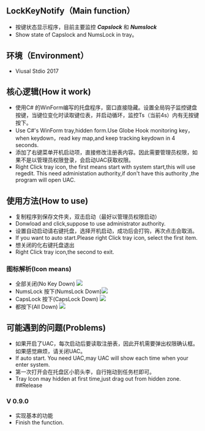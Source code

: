## LockKeyNotify（Main function）
* 按键状态显示程序，目前主要监控 ***Capslock*** 和 ***Numslock***
* Show state of Capslock and NumsLock in tray。
## 环境（Environment）
* Viusal Stdio 2017
## 核心逻辑(How it work)
* 使用C# 的WinForm编写的托盘程序，窗口直接隐藏。设置全局钩子监控键盘按键，当键位变化时读取键位表，并启动循环，监控Ts（当前4s）内有无按键按下。
* Use C#'s WinForm tray,hidden form.Use Globe Hook monitoring key，when keydown，read key map,and keep tracking keydown in 4 seconds. 
* 添加了右键菜单开机启动项，直接修改注册表内容。因此需要管理员权限，如果不是以管理员权限登录，会启动UAC获取权限。
* Right Click tray icon, the first means start with system start,this will use regedit. This need administation authority,if don't have this  authority ,the program will open UAC.
## 使用方法(How to use)
* 复制程序到保存文件夹，双击启动（最好以管理员权限启动）
* Donwload and click,suppose to use administrator authority.
* 设置自动启动请右键托盘，选择开机启动，成功后会打钩，再次点击会取消。
* If you want to auto start.Please right Click tray icon, select the first item.
* 想关闭的化右键托盘退出
* Right Click tray icon,the second to exit.
### 图标解析(Icon means)
* 全部关闭(No Key Down)           ![](http://upload-images.jianshu.io/upload_images/6940610-85a53fdea6d44f5d.PNG?imageMogr2/auto-orient/strip%7CimageView2/2/w/1240)
* NumsLock 按下(NumsLock Down)![](http://upload-images.jianshu.io/upload_images/6940610-a097f5d85db688d4.PNG?imageMogr2/auto-orient/strip%7CimageView2/2/w/1240)
* CapsLock 按下(CapsLock Down) ![](http://upload-images.jianshu.io/upload_images/6940610-f90a7539a20e2893.PNG?imageMogr2/auto-orient/strip%7CimageView2/2/w/1240)
* 都按下(All Down)              ![](http://upload-images.jianshu.io/upload_images/6940610-ec3a43830ebcaa91.PNG?imageMogr2/auto-orient/strip%7CimageView2/2/w/1240)
## 可能遇到的问题(Problems)
* 如果开启了UAC，每次启动后要读取注册表，因此开机需要弹出权限确认框。如果感觉麻烦，请关闭UAC。
* If auto start. You need UAC,may UAC will show each time when your enter system.
* 第一次打开会在托盘区小箭头李，自行拖动到任务栏即可。
* Tray Icon may hidden at first time,just drag out from hidden zone.
##Release 
### V 0.9.0
* 实现基本的功能
* Finish the function.
